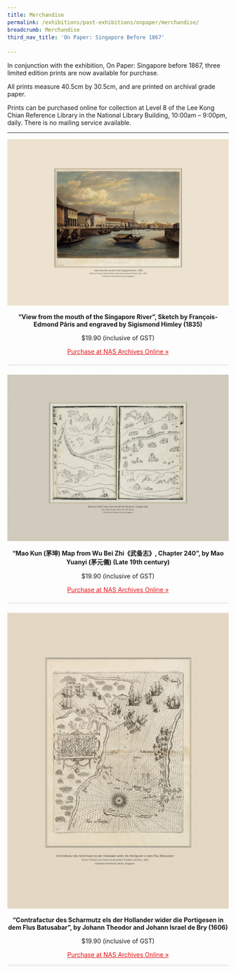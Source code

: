 ```yaml
---
title: Merchandise
permalink: /exhibitions/past-exhibitions/onpaper/merchandise/
breadcrumb: Merchandise
third_nav_title: 'On Paper: Singapore Before 1867'

---
```




<section class="section__merch">
    
<div class="container__description">
    <div class="row">
        <div class="col is-full">
        <p>In conjunction with the exhibition, On Paper: Singapore before 1867, three limited edition prints are now available for purchase.</p>
        <p>All prints measure 40.5cm by 30.5cm, and are printed on archival grade paper.</p>
        <p>Prints can be purchased online for collection at Level 8 of the Lee Kong Chian Reference Library in the National Library Building, 10:00am – 9:00pm, daily. There is no mailing service available.</p>
        </div>
    </div>
</div>

<hr class="margin--top">

<div class="container__description">
    <div class="row">
        <div class="col is-full">
            <center style="margin-top: 5px;">
            <img src="/images/event-images/onpaper/On-Paper-merchandise-view-from-the-mouth-of-the-singapore-river.jpg" alt="“View from the mouth of the Singapore River”, Sketch by François-Edmond Pâris and engraved by Sigismond Himley (1835)">
            <p><strong>“View from the mouth of the Singapore River”, Sketch by François-Edmond Pâris and engraved by Sigismond Himley (1835)</strong></p>
            <p>$19.90 (inclusive of GST)</p>
            <a href="https://www.nas.gov.sg/archivesonline/photographs/record-details/3b3dc317-2174-11ea-a1ea-001a4a5ba61b" style="color:#E21216;"><p>Purchase at NAS Archives Online &#187;</p></a>
            </center>
        </div>
    </div>
</div>
                
<div class="container__miniline">
    <div class="row" style="margin-top: 20px; margin-bottom: 20px;">
        <div class="col is-6 is-offset-3" style="padding: 2px 0; background-color: #efefef;">
        </div>
    </div>
</div>
    
<div class="container__description">
    <div class="row">
        <div class="col is-full">
            <center style="margin-top: 5px;">
            <img src="/images/event-images/onpaper/On-Paper-merchandise-mau-kun.jpg" alt="“Mao Kun (茅坤) Map from Wu Bei Zhi《武备志》, Chapter 240”, by Mao Yuanyi (茅元儀) (Late 19th century)">
            <p><strong>“Mao Kun (茅坤) Map from Wu Bei Zhi《武备志》, Chapter 240”, by Mao Yuanyi (茅元儀) (Late 19th century)</strong></p>
            <p>$19.90 (inclusive of GST)</p>
            <a href="https://www.nas.gov.sg/archivesonline/maps_building_plans/record-details/6a75e12e-1fbd-11ea-a1ea-001a4a5ba61b" style="color:#E21216;"><p>Purchase at NAS Archives Online &#187;</p></a>
            </center>
        </div>
    </div>
</div>                

<div class="container__miniline">
    <div class="row" style="margin-top: 20px; margin-bottom: 20px;">
        <div class="col is-6 is-offset-3" style="padding: 2px 0; background-color: #efefef;">
        </div>
    </div>
</div>
    
<div class="container__description">
    <div class="row">
        <div class="col is-full">
            <center style="margin-top: 5px;">
            <img src="/images/event-images/onpaper/On-Paper-merchandise-confractur-des-scharmutz.jpg" alt="“Contrafactur des Scharmutz els der Hollander wider die Portigesen in dem Flus Batusabar”, by Johann Theodor and Johann Israel de Bry (1606)">
            <p><strong>“Contrafactur des Scharmutz els der Hollander wider die Portigesen in dem Flus Batusabar”, by Johann Theodor and Johann Israel de Bry (1606)</strong></p>
            <p>$19.90 (inclusive of GST)</p>
            <a href="https://www.nas.gov.sg/archivesonline/maps_building_plans/record-details/1745190b-1fcc-11ea-a1ea-001a4a5ba61b" style="color:#E21216;"><p>Purchase at NAS Archives Online &#187;</p></a>
            </center>
        </div>
    </div>
</div>
    
<div class="container__line padding--lg">
    <div class="row">
        <div class="col is-12" style="padding: 2px 0; background-color: #efefef;">
        </div>
    </div>
</div>
    
</section>